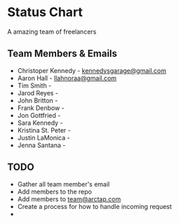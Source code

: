 # Status Chart
A amazing team of freelancers

## Team Members & Emails
* Christoper Kennedy - kennedysgarage@gmail.com
* Aaron Hall - llahnoraa@gmail.com
* Tim Smith -
* Jarod Reyes -
* John Britton -
* Frank Denbow -
* Jon Gottfried -
* Sara Kennedy -
* Kristina St. Peter -
* Justin LaMonica -
* Jenna Santana -

## TODO
* Gather all team member's email
* Add members to the repo
* Add members to team@arctap.com
* Create a process for how to handle incoming request
*
